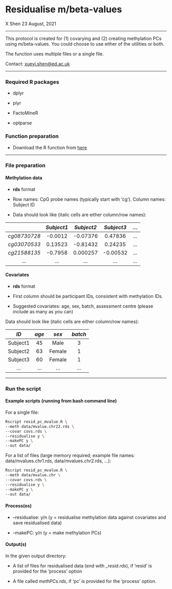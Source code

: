 Residualise m/beta-values
================
X Shen
23 August, 2021

-----

This protocol is created for (1) covarying and (2) creating methylation
PCs using m/beta-values. You could choose to use either of the utilities
or both.

The function uses multiple files or a single file.

Contact: xueyi.shen@ed.ac.uk

-----

### Required R packages

  - dplyr

  - plyr

  - FactoMineR

  - optparse

### Function preparation

  - Download the R function from
    [here](https://github.com/psychiatric-genomics-consortium/mdd-mwas/methylationPCs/residualise_mvalue.R)

-----

### File preparation

#### Methylation data

  - **rds** format

  - Row names: CpG probe names (typically start with ‘cg’). Column
    names: Subject ID

  - Data should look like (italic cells are either column/row names):

|              | *Subject1* | *Subject2* | *Subject3* | *…* |
| :----------: | :--------: | :--------: | :--------: | :-: |
| *cg08730728* |  \-0.0012  | \-0.07376  |  0.47836   |  …  |
| *cg03070533* |  0.13523   | \-0.81432  |  0.24235   |  …  |
| *cg21588135* |  \-0.7958  |  0.000257  | \-0.00532  |  …  |
|     *…*      |     …      |     …      |     …      |  …  |

#### Covariates

  - **rds** format

  - First column should be participant IDs, consistent with methylation
    IDs.

  - Suggested covariates: age, sex, batch, assessment centre (please
    include as many as you can)

Data should look like (italic cells are either column/row names):

|   *ID*   | *age* | *sex*  | *batch* |
| :------: | :---: | :----: | :-----: |
| Subject1 |  45   |  Male  |    3    |
| Subject2 |  63   | Female |    1    |
| Subject3 |  60   | Female |    1    |
|    …     |   …   |   …    |    …    |

-----

### Run the script

#### Example scripts (running from bash command line)

For a single file:

``` bash
Rscript resid_pc_mvalue.R \
--meth data/mvalue.chr22.rds \
--covar covs.rds \
--residualise y \
--makePC y \
--out data/
```

For a list of files (large memory required; example file names:
data/mvalues.chr1.rds, data/mvalues.chr2.rds, …):

``` bash
Rscript resid_pc_mvalue.R \
--meth data/mvalue.chr \
--covar covs.rds \
--residualise y \
--makePC y \
--out data/
```

#### Process(es)

  - –residualise: y/n (y = residualise methylation data against
    covariates and save residualised data)

  - –makePC: y/n (y = make methylation PCs)

#### Output(s)

In the given output directory:

  - A list of files for residualised data (end with *\_resid.rds*), if
    ‘resid’ is provided for the ‘process’ option

  - A file called *methPCs.rds*, if ‘pc’ is provided for the ‘process’
    option.

